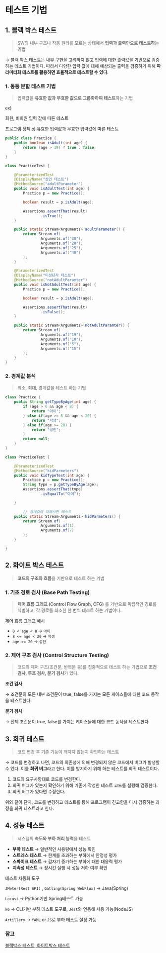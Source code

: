 # 테스트 기법

## 1. 블랙 박스 테스트

> SW의 내부 구조나 작동 원리를 모르는 상태에서 **입력과 출력만으로 테스트하는 기법**
>

→ 블랙 박스 테스트는 내부 구현을 고려하지 않고 입력에 대한 출력값을 기반으로 검증하는 테스트 기법이다. 따라서 다양한 입력 값에 대해 예상되는 출력을 검증하기 위해 **파라미터화 테스트를 활용하면 효율적으로 테스트할 수 있다**.

### 1. 동등 분할 테스트 기법

> 입력값을 **유효한 값과 무효한 값으로 그룹화하여 테스트**하는 기법
>

ex)

회원, 비회원 입력 값에 따른 테스트

프로그램 정책 상 유효한 입력값과 무효한 입력값에 따른 테스트

```java
public class Practice {
    public boolean isAdult(int age) {
        return (age > 19) ? true : false;
    }
}
```

```java
class PracticeTest {

    @ParameterizedTest
    @DisplayName("성인 테스트")
    @MethodSource("adultParameter")
    public void isAdultTest(int age) {
        Practice p = new Practice();

        boolean result = p.isAdult(age);

        Assertions.assertThat(result)
                .isTrue();
    }

    public static Stream<Arguments> adultParameter() {
        return Stream.of(
                Arguments.of("30"),
                Arguments.of("20"),
                Arguments.of("25"),
                Arguments.of("40")
        );
    }

    @ParameterizedTest
    @DisplayName("미성년자 테스트")
    @MethodSource("notAdultParamter")
    public void isNotAdultTest(int age) {
        Practice p = new Practice();

        boolean result = p.isAdult(age);

        Assertions.assertThat(result)
                .isFalse();
    }

    public static Stream<Arguments> notAdultParamter() {
        return Stream.of(
                Arguments.of("19"),
                Arguments.of("10"),
                Arguments.of("5"),
                Arguments.of("15")
        );
    }
}
```

### 2. 경계값 분석

> 최소, 최대, 경계값을 테스트 하는 기법
>

```java
class Practice {
    public String getTypeByAge(int age) {
        if (age > 0 && age < 8) {
            return "아이";
        } else if(age >= 8 && age < 20) {
            return "학생";
        } else if(age >= 20) {
            return "성인";
        }
        return null;
    }
}
```

```java
class PracticeTest {

    @ParameterizedTest
    @MethodSource("kidParmeters")
    public void kidTypeTest(int age) {
        Practice p = new Practice();
        String type = p.getTypeByAge(age);
        Assertions.assertThat(type)
                .isEqualTo("아이");

    }

		// 경계값에 대해서만 테스트
    public static Stream<Arguments> kidParmeters() {
        return Stream.of(
                Arguments.of(1),
                Arguments.of(7)
        );
    }

}
```

## 2. 화이트 박스 테스트

> **코드의 구조와 흐름**을 기반으로 테스트 하는 기법
>

### 1. **기초 경로 검사 (Base Path Testing)**

> **제어 흐름 그래프 (Control Flow Graph, CFG)** 를 기반으로 독립적인 경로를 식별하고, 각 경로를 최소한 한 번씩 테스트 하는 기법이다.
>

제어 흐름 그래프 예시

- `0 < age < 8` → `아이`
- `8 <= age < 20` → `학생`
- `age >= 20` → `성인`

### 2. 제어 구조 검사 (Control Structure Testing)

> 코드의 제어 구조(조건문, 반복문 등)를 집중적으로 테스트 하는 기법으로 **조건 검사, 루프 검사, 분기 검사**가 있다.
>

**조건 검사**

→ 조건문의 모든 내부 조건문이 true, false를 가지는 모든 케이스들에 대한 코드 동작을 테스트한다.

**분기 검사**

→ 전체 조건문이 true, false를 가지는 케이스들에 대한 코드 동작을 테스트한다.

## 3. 회귀 테스트

> 코드 변경 후 기존 기능이 깨지지 않는지 확인하는 테스트
>

→ 코드를 변경하고 나면, 코드의 의존성에 의해 변경되지 않은 코드에서 버그가 발생할 수 있다. 이를 **회귀 버그**라고 한다. 이를 방지하기 위해 하는 테스트를 회귀 테스트이다.

1. 코드의 요구사항대로 코드를 변경한다.
2. 회귀 버그가 있는지 확인하기 위해 기존에 작성한 테스트 코드를 실행해 검증한다.
3. 회귀 버그가 있다면 수정한다.

위와 같이 단지, 코드를 변경하고 테스트를 통해 프로그램이 견고함을 다시 검증하는 과정을 회귀 테스트라고 한다.

## 4. 성능 테스트

> 시스템의 **속도와 부하 처리 능력**을 테스트
>
- **부하 테스트** → 일반적인 사용량에서 성능 확인
- **스트레스 테스트** → 한계를 초과하는 부하에서 안정성 평가
- **스파이크 테스트** → 갑자기 증가하는 부하에 대한 대응력 평가
- **지속성 테스트** → 장시간 실행 시 성능 저하 여부 확인

테스트 자동화 도구

`JMeter(Rest API)` , `Gatling(Spring WebFlux)` → Java(Spring)

`Locust`  → Python기반 Spring테스트 가능

`k6`  → CLI기반 부하 테스트 도구로, `Jest`와 연동해 사용 가능(NodeJS)

`Artillery` → `YAML` or `JS`로 부하 테스트 설정 가능

### 참고

[블랙박스 테스트, 화이트박스 테스트](https://catsbi.oopy.io/7c084479-c9d0-44a1-acb9-f6b43a19e332)